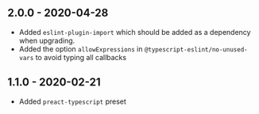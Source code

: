## 2.0.0 - 2020-04-28

- Added `eslint-plugin-import` which should be added as a dependency when upgrading.
- Added the option `allowExpressions` in `@typescript-eslint/no-unused-vars` to avoid typing all callbacks

## 1.1.0 - 2020-02-21

- Added `preact-typescript` preset
